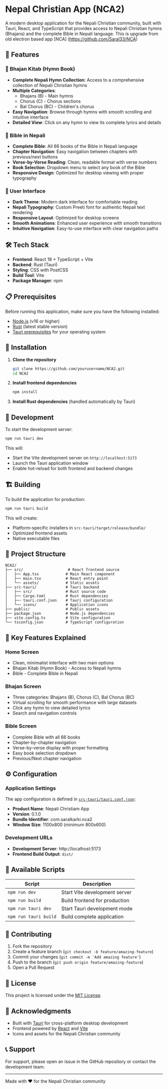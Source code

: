 # Nepal Christian App (NCA2)

A modern desktop application for the Nepali Christian community, built with Tauri, React, and TypeScript that provides access to Nepali Christian hymns (Bhajans) and the complete Bible in Nepali language. This is upgrade from old electron based app [NCA] (https://github.com/Saral33/NCA)

## 🌟 Features

### 🎵 Bhajan Kitab (Hymn Book)

- **Complete Nepali Hymn Collection**: Access to a comprehensive collection of Nepali Christian hymns
- **Multiple Categories**:
  - Bhajans (B) - Main hymns
  - Chorus (C) - Chorus sections
  - Bal Chorus (BC) - Children's chorus
- **Easy Navigation**: Browse through hymns with smooth scrolling and intuitive interface
- **Detailed View**: Click on any hymn to view its complete lyrics and details

### 📖 Bible in Nepali

- **Complete Bible**: All 66 books of the Bible in Nepali language
- **Chapter Navigation**: Easy navigation between chapters with previous/next buttons
- **Verse-by-Verse Reading**: Clean, readable format with verse numbers
- **Book Selection**: Dropdown menu to select any book of the Bible
- **Responsive Design**: Optimized for desktop viewing with proper typography

### 🎨 User Interface

- **Dark Theme**: Modern dark interface for comfortable reading
- **Nepali Typography**: Custom Preeti font for authentic Nepali text rendering
- **Responsive Layout**: Optimized for desktop screens
- **Smooth Animations**: Enhanced user experience with smooth transitions
- **Intuitive Navigation**: Easy-to-use interface with clear navigation paths

## 🛠️ Tech Stack

- **Frontend**: React 18 + TypeScript + Vite
- **Backend**: Rust (Tauri)
- **Styling**: CSS with PostCSS
- **Build Tool**: Vite
- **Package Manager**: npm

## 📋 Prerequisites

Before running this application, make sure you have the following installed:

- [Node.js](https://nodejs.org/) (v16 or higher)
- [Rust](https://rustup.rs/) (latest stable version)
- [Tauri prerequisites](https://tauri.app/v1/guides/getting-started/prerequisites) for your operating system

## 🔧 Installation

1. **Clone the repository**
   ```bash
   git clone https://github.com/yourusername/NCA2.git
   cd NCA2
   ```

2. **Install frontend dependencies**
   ```bash
   npm install
   ```

3. **Install Rust dependencies** (handled automatically by Tauri)

## 🚀 Development

To start the development server:

```bash
npm run tauri dev
```

This will:
- Start the Vite development server on `http://localhost:5173`
- Launch the Tauri application window
- Enable hot-reload for both frontend and backend changes

## 🏗️ Building

To build the application for production:

```bash
npm run tauri build
```

This will create:
- Platform-specific installers in `src-tauri/target/release/bundle/`
- Optimized frontend assets
- Native executable files

## 📁 Project Structure

```
NCA2/
├── src/                    # React frontend source
│   ├── App.tsx            # Main React component
│   ├── main.tsx           # React entry point
│   └── assets/            # Static assets
├── src-tauri/             # Tauri backend
│   ├── src/               # Rust source code
│   ├── Cargo.toml         # Rust dependencies
│   ├── tauri.conf.json    # Tauri configuration
│   └── icons/             # Application icons
├── public/                # Public assets
├── package.json           # Node.js dependencies
├── vite.config.ts         # Vite configuration
└── tsconfig.json          # TypeScript configuration
```

## 🎯 Key Features Explained

### Home Screen

- Clean, minimalist interface with two main options
- Bhajan Kitab (Hymn Book) - Access to Nepali hymns
- Bible - Complete Bible in Nepali

### Bhajan Screen

- Three categories: Bhajans (B), Chorus (C), Bal Chorus (BC)
- Virtual scrolling for smooth performance with large datasets
- Click any hymn to view detailed lyrics
- Search and navigation controls

### Bible Screen

- Complete Bible with all 66 books
- Chapter-by-chapter navigation
- Verse-by-verse display with proper formatting
- Easy book selection dropdown
- Previous/Next chapter navigation

## ⚙️ Configuration

### Application Settings

The app configuration is defined in [`src-tauri/tauri.conf.json`](src-tauri/tauri.conf.json):

- **Product Name**: Nepali Christiam App
- **Version**: 0.1.0
- **Bundle Identifier**: com.saralkarki.nca2
- **Window Size**: 1100x800 (minimum 800x600)

### Development URLs

- **Development Server**: http://localhost:5173
- **Frontend Build Output**: `dist/`

## 🎯 Available Scripts

| Script | Description |
|--------|-------------|
| `npm run dev` | Start Vite development server |
| `npm run build` | Build frontend for production |
| `npm run tauri dev` | Start Tauri development mode |
| `npm run tauri build` | Build complete application |


## 🤝 Contributing

1. Fork the repository
2. Create a feature branch (`git checkout -b feature/amazing-feature`)
3. Commit your changes (`git commit -m 'Add amazing feature'`)
4. Push to the branch (`git push origin feature/amazing-feature`)
5. Open a Pull Request

## 📄 License

This project is licensed under the [MIT License](LICENSE).

## 👥 Acknowledgments

- Built with [Tauri](https://tauri.app/) for cross-platform desktop development
- Frontend powered by [React](https://reactjs.org/) and [Vite](https://vitejs.dev/)
- Icons and assets for the Nepali Christian community

## 📞 Support

For support, please open an issue in the GitHub repository or contact the development team.

---

Made with ❤️ for the Nepali Christian community

